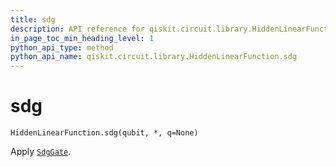 ```yaml
---
title: sdg
description: API reference for qiskit.circuit.library.HiddenLinearFunction.sdg
in_page_toc_min_heading_level: 1
python_api_type: method
python_api_name: qiskit.circuit.library.HiddenLinearFunction.sdg
---
```


# sdg

<span id="qiskit.circuit.library.HiddenLinearFunction.sdg" />

`HiddenLinearFunction.sdg(qubit, *, q=None)`

Apply [`SdgGate`](qiskit.circuit.library.SdgGate "qiskit.circuit.library.SdgGate").

